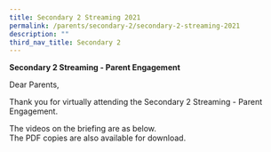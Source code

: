 ```yaml
---
title: Secondary 2 Streaming 2021
permalink: /parents/secondary-2/secondary-2-streaming-2021
description: ""
third_nav_title: Secondary 2
---
```

**Secondary 2 Streaming - Parent Engagement**

Dear Parents,  
  
Thank you for virtually attending the Secondary 2 Streaming - Parent Engagement.  
  
The videos on the briefing are as below.  
The PDF copies are also available for download.
